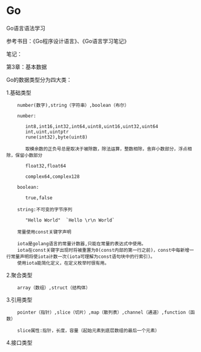 # Go
Go语言语法学习

参考书目：《Go程序设计语言》、《Go语言学习笔记》


笔记：

第3章：基本数据

Go的数据类型分为四大类：

1.基础类型

        number(数字),string（字符串）,boolean（布尔）
        
        number:

           int8,int16,int32,int64,uint8,uint16,uint32,uint64
           int,uint,uintptr
           rune(int32),byte(uint8)
        
           取模余数的正负号总是取决于被除数，除法运算，整数相除，舍弃小数部分，浮点相除，保留小数部分
        
           float32,float64
           
           complex64,complex128
           
        boolean:
        
           true,false        
           
        string:不可变的字节序列
        
           "Hello World"  `Hello \r\n World` 
           
        常量使用const关键字声明
        
        iota是golang语言的常量计数器,只能在常量的表达式中使用。
        iota在const关键字出现时将被重置为0(const内部的第一行之前)，const中每新增一行常量声明将使iota计数一次(iota可理解为const语句块中的行索引)。
        使用iota能简化定义，在定义枚举时很有用。
        
  
2.聚合类型

        array（数组）,struct（结构体）

3.引用类型
      
        pointer（指针）,slice（切片）,map（散列表）,channel（通道）,function（函数）
        
        slice属性:指针，长度，容量（起始元素到底层数组的最后一个元素）

4.接口类型







